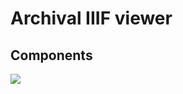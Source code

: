 # Archival IIIF viewer

## Components

![](https://github.com/archival-IIIF/server/blob/master/doc/components/components.png)